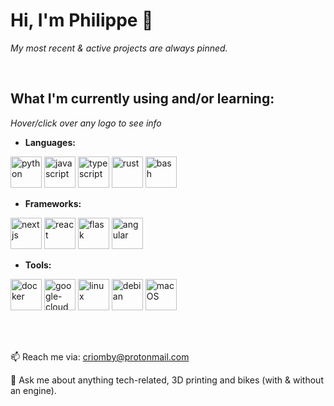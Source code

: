 # Hi, I'm Philippe 👋

*My most recent & active projects are always pinned.*

<br>

## What I'm currently using and/or learning:

*Hover/click over any logo to see info*

- **Languages:**

[<img alt="python" src="https://github.com/Criomby/Criomby/assets/86114549/e451d6ce-8cc8-4e8a-aebf-3cd5e3343802" height="50px">](https://www.python.org/)
[<img alt="javascript" src="https://github.com/Criomby/Criomby/assets/86114549/500070f9-1ba6-4731-8169-2bd6e152a333" height="50px">](#)
[<img alt="typescript" src="https://github.com/Criomby/Criomby/assets/86114549/7fc34e57-beae-44e7-bc94-759f3fb817a5" height="50px">](https://www.typescriptlang.org/)
[<img alt="rust" src="https://github.com/Criomby/Criomby/assets/86114549/3021c9f8-0b30-479d-b44a-9c06a40dc3b0" height="50px">](https://www.rust-lang.org/)
[<img alt="bash" src="https://github.com/Criomby/Criomby/assets/86114549/9db20c3f-5b53-47b2-9aea-b5825de868eb" height="50px">](#)

- **Frameworks:**

[<img alt="nextjs" src="https://github.com/Criomby/Criomby/assets/86114549/7a286a52-1669-456e-940e-c0a0739eb0f0" height="50px">](https://nextjs.org/)
[<img alt="react" src="https://github.com/Criomby/Criomby/assets/86114549/20ced4ec-f67e-4393-847f-b307d6137cbd" height="50px">](https://react.dev/)
[<img alt="flask" src="https://github.com/Criomby/Criomby/assets/86114549/c9cc5e28-d723-4dae-bc8e-306e25d08c2b" height="50px">](https://flask.palletsprojects.com/)
[<img alt="angular" src="https://github.com/Criomby/Criomby/assets/86114549/cd7b4196-4236-488e-885a-873b19d4ce33" height="50px">](https://angular.io/)

- **Tools:**

[<img alt="docker" src="https://github.com/Criomby/Criomby/assets/86114549/5095504b-a997-453a-bbae-f84abe59e0f5" height="50px">](https://www.docker.com/)
[<img alt="google-cloud" src="https://github.com/Criomby/Criomby/assets/86114549/699a2ea1-de73-462c-956d-e4d5acb77438" height="50px">](https://cloud.google.com/?hl=en)
[<img alt="linux" src="https://github.com/Criomby/Criomby/assets/86114549/6d9d310c-7c8b-4279-a36c-e478039a5fea" height="50px">](#)
[<img alt="debian" src="https://github.com/Criomby/Criomby/assets/86114549/04302c07-5c36-4193-be14-4e732f7b27db" height="50px">](https://www.debian.org/)
[<img alt="macOS" src="https://github.com/Criomby/Criomby/assets/86114549/08c8004a-5f25-4848-858c-c429f73503d0" height="50px">](https://www.apple.com/de/macos/)

<br><br>

📫 Reach me via: criomby@protonmail.com

💬 Ask me about anything tech-related, 3D printing and bikes (with & without an engine).
